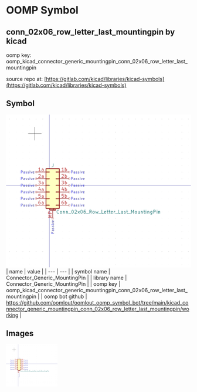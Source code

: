 # OOMP Symbol  
## conn_02x06_row_letter_last_mountingpin  by kicad  
  
oomp key: oomp_kicad_connector_generic_mountingpin_conn_02x06_row_letter_last_mountingpin  
  
source repo at: [https://gitlab.com/kicad/libraries/kicad-symbols](https://gitlab.com/kicad/libraries/kicad-symbols)  
## Symbol  
  
[![working.png](working_600.png)](working.png)  
| name | value | 
| --- | --- | 
| symbol name | Connector_Generic_MountingPin | 
| library name | Connector_Generic_MountingPin | 
| oomp key | oomp_kicad_connector_generic_mountingpin_conn_02x06_row_letter_last_mountingpin | 
| oomp bot github | https://github.com/oomlout/oomlout_oomp_symbol_bot/tree/main/kicad_connector_generic_mountingpin_conn_02x06_row_letter_last_mountingpin/working | 
## Images  
  
[![working.png](working_140.png)](working.png)  
